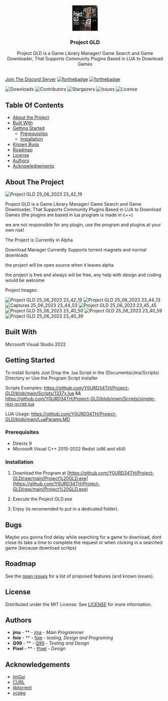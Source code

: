 <br/>
<p align="center">
  <a href="https://github.com/Y0URD34TH/Project-GLD">
    <img src="https://github.com/Y0URD34TH/Project-GLD/blob/main/Images/favicon.png?raw=true" alt="Logo" width="80" height="80">
  </a>

  <h3 align="center">Project GLD</h3>

  <p align="center">
    Project GLD is a Game Library Manager/ Game Search and Game Downloader, That Supports Community Plugins Based in LUA to Download Games
    <br/>
    <br/>
  </p>
</p>

[Join The Discord Server](https://discord.gg/FyH6Z34vcZ)
[![forthebadge](https://forthebadge.com/images/badges/made-with-c-plus-plus.svg)](https://pt.wikipedia.org/wiki/C%2B%2B)
[![forthebadge](https://github.com/Y0URD34TH/Project-GLD/assets/58450502/cf5eaba6-4040-4c7d-b07f-78a20032a5f7)](https://discord.gg/FyH6Z34vcZ)


![Downloads](https://img.shields.io/github/downloads/Y0URD34TH/Project-GLD/total) ![Contributors](https://img.shields.io/github/contributors/Y0URD34TH/Project-GLD?color=dark-green) ![Stargazers](https://img.shields.io/github/stars/Y0URD34TH/Project-GLD?style=social) ![Issues](https://img.shields.io/github/issues/Y0URD34TH/Project-GLD) ![License](https://img.shields.io/github/license/Y0URD34TH/Project-GLD) 

## Table Of Contents

* [About the Project](#about-the-project)
* [Built With](#built-with)
* [Getting Started](#getting-started)
  * [Prerequisites](#prerequisites)
  * [Installation](#installation)
* [Known Bugs](#Bugs)
* [Roadmap](#roadmap)
* [License](#license)
* [Authors](#authors)
* [Acknowledgements](#acknowledgements)

## About The Project

![Project GLD 25_06_2023 23_42_19](https://github.com/Y0URD34TH/Project-GLD/assets/58450502/dfa19686-ed94-455e-8d97-89b7f31df20d)


Project GLD is a Game Library Manager/ Game Search and Game Downloader, That Supports Community Plugins Based in LUA to Download Games (the plugins are based in lua program is made in c++)


we are not responsible for any plugin, use the program and plugins at your own risk!


The Project is Currently in Alpha


Download Manager Currently Supports torrent magnets and normal downloads


the project will be open source when it leaves alpha

the project is free and always will be free, any help with design and coding would be welcome


Project Images:


![Project GLD 25_06_2023 23_42_19](https://github.com/Y0URD34TH/Project-GLD/assets/58450502/dfa19686-ed94-455e-8d97-89b7f31df20d)
![Project GLD 25_06_2023 23_44_13](https://github.com/Y0URD34TH/Project-GLD/assets/58450502/3d9c02b6-da12-4f13-a4e2-98d432d699c8)
![Capturas 25_06_2023 23_44_53](https://github.com/Y0URD34TH/Project-GLD/assets/58450502/6bab9748-33c1-4a88-aed3-768114cccc96)
![Project GLD 25_06_2023 23_45_45](https://github.com/Y0URD34TH/Project-GLD/assets/58450502/63fecc6b-0902-4df3-b437-eb538325a31f)
![Project GLD 25_06_2023 23_40_50](https://github.com/Y0URD34TH/Project-GLD/assets/58450502/3e72ebb1-4226-48a1-8ed2-822581ccdd35)
![Project GLD 25_06_2023 23_40_59](https://github.com/Y0URD34TH/Project-GLD/assets/58450502/33cf55e8-cf58-4f2d-bc0d-8551713d4d64)
![Project GLD 25_06_2023 23_40_39](https://github.com/Y0URD34TH/Project-GLD/assets/58450502/4a4effe1-93f1-496c-a338-de72478e7867)


## Built With

Microsoft Visual Studio 2022

## Getting Started

To install Scripts Just Drop the .lua Script in the (Documents/Jma/Scripts) Directory or Use the Program Script installer

Scripts Examples: https://github.com/Y0URD34TH/Project-GLD/blob/main/Scripts/1337x.lua && https://github.com/Y0URD34TH/Project-GLD/blob/main/Scripts/simple-rezi-script.lua

LUA Usage: https://github.com/Y0URD34TH/Project-GLD/blob/main/LuaParams.MD

### Prerequisites

* Directx 9
* Microsoft Visual C++ 2015-2022 Redist (x86 and x64)

### Installation

1. Download the Program at [https://github.com/Y0URD34TH/Project-GLD/raw/main/Project%20GLD.exe](https://github.com/Y0URD34TH/Project-GLD/raw/main/Project%20GLD.exe)

2. Execute the Project GLD.exe

3. Enjoy (is recomended to put in a dedicated folder).

## Bugs

Maybe you gonna find delay while searching for a game to download, dont close its take a time to complete the request
or when clicking in a searched game (because download scritps)

## Roadmap

See the [open issues](https://github.com/Y0URD34TH/Project-GLD/issues) for a list of proposed features (and known issues).

## License

Distributed under the MIT License. See [LICENSE](https://github.com/Y0URD34TH/Project-GLD/blob/main/LICENSE.md) for more information.

## Authors

* **jma** - ** - [jma](https://github.com/Y0URD34TH) - *Main Programmer*
* **foie** - ** - [foie]() - *testing, Design and Programing*
* **Q99** - ** - [Q99](https://github.com/Q99kek) - *Testing and Design*
* **Pixel** - ** - [Pixel](https://github.com/piqseu) - *Design*

## Acknowledgements

* [ImGui](https://github.com/ocornut/imgui)
* [CURL](https://github.com/curl/curl)
* [libtorrent](https://www.libtorrent.org/)
* [vcpkg](https://vcpkg.io/en/)
